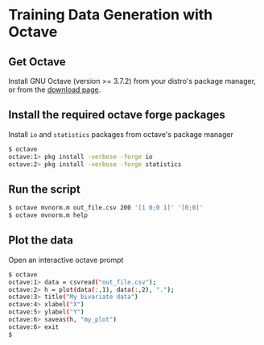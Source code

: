 # Training Data Generation with Octave

## Get Octave

Install GNU Octave (version >= 3.7.2) from your distro's package manager, or from the [download page][1].

## Install the required octave forge packages

Install `io` and `statistics` packages from octave's package manager

```bash
$ octave
octave:1> pkg install -verbose -forge io
octave:2> pkg install -verbose -forge statistics
```

## Run the script

```bash
$ octave mvnorm.m out_file.csv 200 '[1 0;0 1]' '[0;0]'
$ octave mvnorm.m help
```

## Plot the data

Open an interactive octave prompt

```bash
$ octave
octave:1> data = csvread("out_file.csv");
octave:2> h = plot(data(:,1), data(:,2), ".");
octave:3> title("My bivariate data")
octave:4> xlabel("X")
octave:5> ylabel("Y")
octave:6> saveas(h, "my_plot")
octave:6> exit
$
```

[1]: https://www.gnu.org/software/octave/download.html
